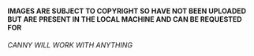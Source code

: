 #### IMAGES ARE SUBJECT TO COPYRIGHT SO HAVE NOT BEEN UPLOADED BUT ARE PRESENT IN THE LOCAL MACHINE AND CAN BE REQUESTED FOR

###### CANNY WILL WORK WITH ANYTHING
